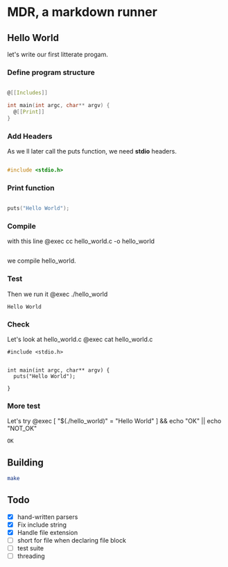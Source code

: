 # MDR, a markdown runner

## Hello World
let's write our first litterate progam.

### Define program structure
```.c

@[[Includes]]

int main(int argc, char** argv) {
  @[[Print]]
}
```

### Add Headers
As we ll later call the puts function, we need **stdio** headers.
```.c

#include <stdio.h>
```

### Print function
```.c

puts("Hello World");
```

### Compile
with this line @exec cc hello_world.c -o hello_world
```

```

we compile hello_world.

### Test

Then we run it @exec ./hello_world
```
Hello World

```
### Check
Let's look at hello_world.c @exec cat hello_world.c
```
#include <stdio.h>


int main(int argc, char** argv) {
  puts("Hello World");

}

```
### More test
Let's try @exec [ "$(./hello_world)" = "Hello World" ] && echo "OK" || echo "NOT_OK"
```
OK

```

## Building
``` sh
make
```

## Todo
  * [x] hand-written parsers
  * [x] Fix include string
  * [x] Handle file extension
  * [ ] short for file when declaring file block
  * [ ] test suite
  * [ ] threading
